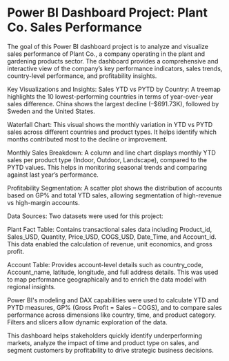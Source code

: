 # Power BI Dashboard Project: Plant Co. Sales Performance
The goal of this Power BI dashboard project is to analyze and visualize sales performance of Plant Co., a company operating in the plant and gardening products sector. The dashboard provides a comprehensive and interactive view of the company’s key performance indicators, sales trends, country-level performance, and profitability insights.

Key Visualizations and Insights:
Sales YTD vs PYTD by Country: A treemap highlights the 10 lowest-performing countries in terms of year-over-year sales difference. China shows the largest decline (–$691.73K), followed by Sweden and the United States.

Waterfall Chart: This visual shows the monthly variation in YTD vs PYTD sales across different countries and product types. It helps identify which months contributed most to the decline or improvement.

Monthly Sales Breakdown: A column and line chart displays monthly YTD sales per product type (Indoor, Outdoor, Landscape), compared to the PYTD values. This helps in monitoring seasonal trends and comparing against last year’s performance.

Profitability Segmentation: A scatter plot shows the distribution of accounts based on GP% and total YTD sales, allowing segmentation of high-revenue vs high-margin accounts.

Data Sources:
Two datasets were used for this project:

Plant Fact Table: Contains transactional sales data including Product_id, Sales_USD, Quantity, Price_USD, COGS_USD, Date_Time, and Account_id. This data enabled the calculation of revenue, unit economics, and gross profit.

Account Table: Provides account-level details such as country_code, Account_name, latitude, longitude, and full address details. This was used to map performance geographically and to enrich the data model with regional insights.

Power BI's modeling and DAX capabilities were used to calculate YTD and PYTD measures, GP% (Gross Profit = Sales – COGS), and to compare sales performance across dimensions like country, time, and product category. Filters and slicers allow dynamic exploration of the data.

This dashboard helps stakeholders quickly identify underperforming markets, analyze the impact of time and product type on sales, and segment customers by profitability to drive strategic business decisions.
